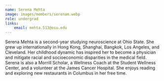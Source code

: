 ```yaml
---
name: Serena Mehta
image: images/members/serenam.webp
role: undergrad
links:
    email: mehta.513@osu.edu
---
```


Serena Mehta is a second-year studying neuroscience at Ohio State. She grew up internationally in Hong Kong, Shanghai, Bangkok, Los Angeles, and Cleveland. Her childhood dynamic has inspired her to become a physician and mitigate racial and socioeconomic disparities in the medical field. Serena is also a Morrill Scholar, a Wellness Coach at the Student Wellness Center, and a volunteer at the James Cancer Hospital. She enjoys reading and exploring new restaurants in Columbus in her free time.
